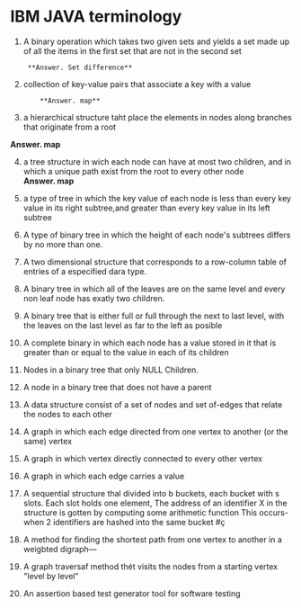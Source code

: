 # IBM JAVA terminology
1. A binary operation which takes two given sets and yields a set made up of all the items in the first set that are not in the second set

        **Answer. Set difference**

2.  collection of key-value pairs that associate a key with a value

            **Answer. map**

3.  a hierarchical structure  taht place the elements in nodes along  branches that originate from a root 

**Answer. map**

4. a tree structure  in wich each node can have at most two children, and in which a unique path exist from the root to every other node  
 **Answer. map**

5. a type of tree in which the key value of each node is less than every key value in its right subtree,and greater than every key value in its left subtree

6. A type of binary tree in which the height  of each node's subtrees differs by no more than one.

7. A two dimensional structure that corresponds to a row-column table of entries of a especified dara type. 

8. A binary tree in which all of the leaves are on the same level and every non leaf node has exatly two children.

9. A binary tree that is either full or full through the next to last level, with the leaves on the last level as far to the left as posible

10. A complete binary in which each node has a value stored in it  that is greater than or equal to the value in each of its children

11. Nodes in a binary tree that only NULL Children.

12. A node in a binary tree that does not have a parent

13. A data structure consist of a set of nodes and set of-edges that relate the nodes to each other

14. A graph in which each edge directed from one vertex to another (or the same) vertex

15. A graph in which vertex directly connected to every other vertex

16. A graph in which each edge carries a value

17. A sequential structure thal divided into b buckets, each bucket with s slots. Each slot holds one
element, The address of an identifier X in the structure is gotten by computing some arithmetic function
This occurs- when 2 identifiers are hashed into the same bucket #ç

18. A method for finding the shortest path from one vertex to another in a weigbted digraph—
19. A graph traversaf method thét visits the nodes from a starting vertex "level by level"
20. An assertion based test generator tool for software testing
